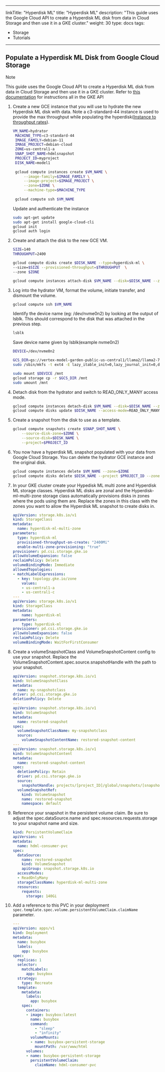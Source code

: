 
---
linkTitle: "Hyperdisk ML"
title: "Hyperdisk ML"
description: "This guide uses the Google Cloud API to create a Hyperdisk ML disk from data in Cloud Storage and then use it in a GKE cluster."
weight: 30
type: docs
tags:
 - Storage
 - Tutorials
---
## Populate a Hyperdisk ML Disk from Google Cloud Storage

> [!NOTE]
> This guide uses the Google Cloud API to create a Hyperdisk ML disk from data in Cloud Storage and then use it in a GKE cluster. Refer to [this documentation](https://cloud.google.com/kubernetes-engine/docs/how-to/persistent-volumes/hyperdisk-ml) for instructions all in the GKE API

1. Create a new GCE instance that you will use to hydrate the new Hyperdisk ML disk with data. Note a c3-standard-44 instance is used to provide the max throughput while populating the hyperdisk([Instance to throughput rates](https://cloud.google.com/compute/docs/disks/hyperdisks#performance_limits_for_other_vms)).

	```sh
	VM_NAME=hydrator
	 MACHINE_TYPE=c3-standard-44
	 IMAGE_FAMILY=debian-11
	 IMAGE_PROJECT=debian-cloud
	 ZONE=us-central1-a
	 SNAP_SHOT_NAME=hdmlsnapshot
	 PROJECT_ID=myproject
	 DISK_NAME=model1
	 
	 gcloud compute instances create $VM_NAME \
	     --image-family=$IMAGE_FAMILY \
	     --image-project=$IMAGE_PROJECT \
	     --zone=$ZONE \
	     --machine-type=$MACHINE_TYPE
	 
	 gcloud compute ssh $VM_NAME
	```

	Update and authenticate the instance

	```sh
	sudo apt-get update
	sudo apt-get install google-cloud-cli
	gcloud init
	gcloud auth login
	```

2. Create and attach the disk to the new GCE VM.

	```sh
	SIZE=140
	THROUGHPUT=2400

	gcloud compute disks create $DISK_NAME --type=hyperdisk-ml \
	--size=$SIZE --provisioned-throughput=$THROUGHPUT  \
	--zone $ZONE

	gcloud compute instances attach-disk $VM_NAME --disk=$DISK_NAME --zone=$ZONE 
	```

3. Log into the hydrator VM, format the volume, initiate transfer, and dismount the volume.

	```sh
	gcloud compute ssh $VM_NAME
	```

	Identify the device name (eg: /dev/nvme0n2) by looking at the output of lsblk. This should correspond to the disk that was attached in the previous step. 

	```sh 
	lsblk
	```

	Save device name given by lsblk(example nvme0n2)
	```sh
	DEVICE=/dev/nvme0n2
	```

	```sh
	GCS_DIR=gs://vertex-model-garden-public-us-central1/llama2/llama2-70b-hf 
	sudo /sbin/mkfs -t ext4 -E lazy_itable_init=0,lazy_journal_init=0,discard $DEVICE

	sudo mount $DEVICE /mnt
	gcloud storage cp -r $GCS_DIR /mnt
	sudo umount /mnt
	```

4. Detach disk from the hydrator and switch to READ_ONLY_MANY access mode.
	```sh
	gcloud compute instances detach-disk $VM_NAME --disk=$DISK_NAME --zone=$ZONE
	gcloud compute disks update $DISK_NAME --access-mode=READ_ONLY_MANY  --zone=$ZONE
	```

5. Create a snapshot from the disk to use as a template.

	```sh
	gcloud compute snapshots create $SNAP_SHOT_NAME \
	    --source-disk-zone=$ZONE \
	    --source-disk=$DISK_NAME \
	    --project=$PROJECT_ID
	```

6. You now have a hyperdisk ML snapshot populated with your data from Google Cloud Storage. You can delete the hydrator GCE instance and the original disk.

	```sh
	gcloud compute instances delete $VM_NAME --zone=$ZONE
	gcloud compute disks delete $DISK_NAME --project $PROJECT_ID --zone $ZONE
	```

7. In your GKE cluster create your Hypedisk ML multi zone and Hyperdisk ML storage classes. Hyperdisk ML disks are zonal and the Hyperdisk-ml-multi-zone storage class automatically provisions disks in zones where the pods using them are. 
Replace the zones in this class with the zones you want to allow the Hyperdisk ML snapshot to create disks in. 

	```yaml
	apiVersion: storage.k8s.io/v1
	kind: StorageClass
	metadata:
	  name: hyperdisk-ml-multi-zone
	parameters:
	  type: hyperdisk-ml
	  provisioned-throughput-on-create: "2400Mi"
	  enable-multi-zone-provisioning: "true"
	provisioner: pd.csi.storage.gke.io
	allowVolumeExpansion: false
	reclaimPolicy: Delete
	volumeBindingMode: Immediate
	allowedTopologies:
	- matchLabelExpressions:
	  - key: topology.gke.io/zone
	    values:
	    - us-central1-a
	    - us-central1-c
	--- 
	apiVersion: storage.k8s.io/v1
	kind: StorageClass
	metadata:
	    name: hyperdisk-ml
	parameters:
	    type: hyperdisk-ml
	provisioner: pd.csi.storage.gke.io
	allowVolumeExpansion: false
	reclaimPolicy: Delete
	volumeBindingMode: WaitForFirstConsumer
	```

7. Create a volumeSnapshotClass and VolumeSnapshotContent config to use your snapshot. Replace the VolumeSnapshotContent.spec.source.snapshotHandle with the path to your snapshot. 

	```yaml
	apiVersion: snapshot.storage.k8s.io/v1
	kind: VolumeSnapshotClass
	metadata:
	  name: my-snapshotclass
	driver: pd.csi.storage.gke.io
	deletionPolicy: Delete
	---
	apiVersion: snapshot.storage.k8s.io/v1
	kind: VolumeSnapshot
	metadata:
	  name: restored-snapshot
	spec:
	  volumeSnapshotClassName: my-snapshotclass
	  source:
	    volumeSnapshotContentName: restored-snapshot-content
	---
	apiVersion: snapshot.storage.k8s.io/v1
	kind: VolumeSnapshotContent
	metadata:
	  name: restored-snapshot-content
	spec:
	  deletionPolicy: Retain
	  driver: pd.csi.storage.gke.io
	  source:
	    snapshotHandle: projects/[project_ID]/global/snapshots/[snapshotname]
	  volumeSnapshotRef:
	    kind: VolumeSnapshot
	    name: restored-snapshot
	    namespace: default

	```

8. Reference your snapshot in the persistent volume claim. Be sure to adjust the spec.dataSource.name and spec.resources.requests.storage to your snapshot name and size.

	```yaml
	kind: PersistentVolumeClaim
	apiVersion: v1
	metadata:
	  name: hdml-consumer-pvc
	spec:
	  dataSource:
	    name: restored-snapshot
	    kind: VolumeSnapshot
	    apiGroup: snapshot.storage.k8s.io
	  accessModes:
	  - ReadOnlyMany
	  storageClassName: hyperdisk-ml-multi-zone
	  resources:
	    requests:
	      storage: 140Gi
	```

8. Add a reference to this PVC in your deployment `spec.template.spec.volume.persistentVolumeClaim.claimName` parameter. 

	```yaml
	---
	apiVersion: apps/v1
	kind: Deployment
	metadata:
	  name: busybox
	  labels:
	    app: busybox
	spec:
	  replicas: 1
	  selector:
	    matchLabels:
	      app: busybox
	  strategy:
	    type: Recreate
	  template:
	    metadata:
	      labels:
	        app: busybox
	    spec:
	      containers:
	      - image: busybox:latest
	        name: busybox
	        command:
	          - "sleep"
	          - "infinity"
	        volumeMounts:
	        - name: busybox-persistent-storage
	          mountPath: /var/www/html
	      volumes:
	      - name: busybox-persistent-storage
	        persistentVolumeClaim:
	          claimName: hdml-consumer-pvc
	```
